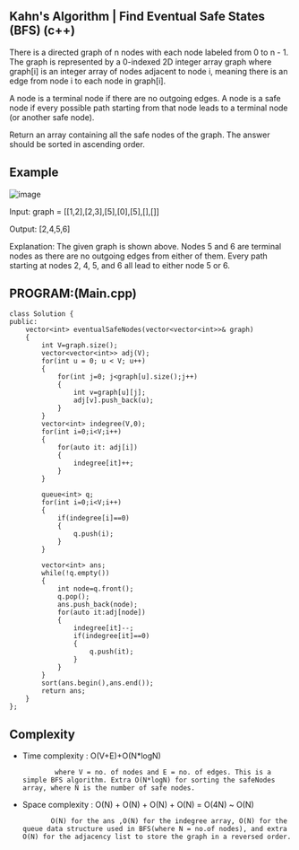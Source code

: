 ## Kahn's Algorithm | Find Eventual Safe States (BFS) (c++)

There is a directed graph of n nodes with each node labeled from 0 to n - 1. The graph is represented by a 0-indexed 2D integer array graph where graph[i] is an integer array of nodes adjacent to node i, meaning there is an edge from node i to each node in graph[i].

A node is a terminal node if there are no outgoing edges. A node is a safe node if every possible path starting from that node leads to a terminal node (or another safe node).

Return an array containing all the safe nodes of the graph. The answer should be sorted in ascending order.

## Example
![image](https://github.com/user-attachments/assets/86fe2715-6b89-4c65-9848-6d2fb417b1b4)

Input: graph = [[1,2],[2,3],[5],[0],[5],[],[]]

Output: [2,4,5,6]

Explanation: The given graph is shown above.
Nodes 5 and 6 are terminal nodes as there are no outgoing edges from either of them.
Every path starting at nodes 2, 4, 5, and 6 all lead to either node 5 or 6.
## PROGRAM:(Main.cpp)
```
class Solution {
public:
    vector<int> eventualSafeNodes(vector<vector<int>>& graph) 
    {
        int V=graph.size();
        vector<vector<int>> adj(V);
        for(int u = 0; u < V; u++) 
        {
            for(int j=0; j<graph[u].size();j++) 
            {
                int v=graph[u][j];
                adj[v].push_back(u);  
            }
        } 
        vector<int> indegree(V,0);
        for(int i=0;i<V;i++)
        {
            for(auto it: adj[i])
            {
                indegree[it]++;
            }
        }
        
        queue<int> q;
        for(int i=0;i<V;i++)
        {
            if(indegree[i]==0)
            {
                q.push(i);
            }
        }

        vector<int> ans;
        while(!q.empty())
        {
            int node=q.front();
            q.pop();
            ans.push_back(node);
            for(auto it:adj[node])
            {
                indegree[it]--;
                if(indegree[it]==0)
                {
                    q.push(it);
                }
            }
        }
        sort(ans.begin(),ans.end());
        return ans;
    }
};
```
## Complexity
- Time complexity : O(V+E)+O(N*logN)
  
              where V = no. of nodes and E = no. of edges. This is a simple BFS algorithm. Extra O(N*logN) for sorting the safeNodes array, where N is the number of safe nodes.

- Space complexity : O(N) + O(N) + O(N) + O(N) = O(4N) ~ O(N)

             O(N) for the ans ,O(N) for the indegree array, O(N) for the queue data structure used in BFS(where N = no.of nodes), and extra O(N) for the adjacency list to store the graph in a reversed order.
